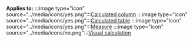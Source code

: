 **Applies to:** :::image type="icon" source="../media/icons/yes.png":::[Calculated column](/power-bi/transform-model/desktop-calculations-options#calculated-column-dax) :::image type="icon" source="../media/icons/yes.png":::[Calculated table](/power-bi/transform-model/desktop-calculations-options#calculated-table) :::image type="icon" source="../media/icons/yes.png":::[Measure](/power-bi/transform-model/desktop-calculations-options#measures) :::image type="icon" source="../media/icons/no.png":::[Visual calculation](/power-bi/transform-model/desktop-calculations-options#visual-calculation)